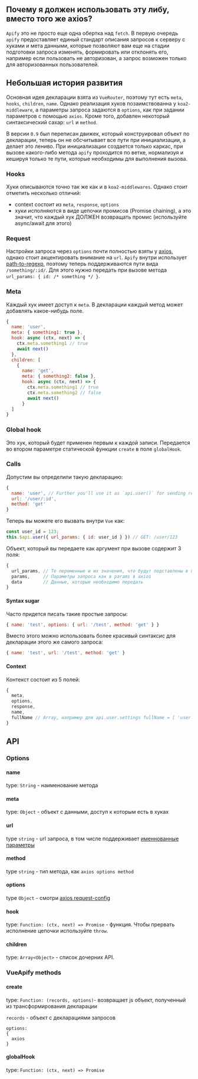 ## Почему я должен использовать эту либу, вместо того же axios?

`Apify` это не просто еще одна обертка над `fetch`. В первую очередь `apify` предоставляет единый стандарт описания запросов к серверу с хуками и мета данными, которые позволяют вам еще на стадии подготовки запроса изменять, формировать или отклонять его, например если пользовать не авторизован, а запрос возможен только для авторизованных пользователей.

## Небольшая история развития

Основная идея декларации взята из `VueRouter`, поэтому тут есть `meta`, `hooks`, `children`, `name`. Однако реализация хуков позаимствованна у `koa2-middleware`, а параметры запроса задаются в `options`, как при задании параметров с помощью `axios`.
Кроме того, добавлен некоторый синтаксический сахар: `url` и `method`.

В версии `0.9` был переписан движек, который конструировал объект по декларации, теперь он не обсчитывает все пути при инициализации, а делает это лениво. При инициализации создается только каркас, при вызове какого-либо метода `apify` проходится по ветке, нормализуя и кешируя только те пути, которые необходимы для выполнения вызова.

### Hooks

Хуки описываются точно так же как и в `koa2-middlewares`. Однако стоит отметить несколько отличий:
* context состоит из `meta`, `response`, `options`
* хуки исполняются в виде цепочки промисов (Promise chaining), а это значит, что каждый хук ДОЛЖЕН возвращать промис (используйте async/await для этого)

### Request

Настройки запроса через `options` почти полностью взяты у [axios](https://github.com/mzabriskie/axios#request-config), однако стоит акцентировать внимание на `url`. `Apify` внутри использует [path-to-regexp](https://github.com/pillarjs/path-to-regexp), поэтому теперь поддерживаются пути вида `/something/:id/`. Для этого нужно передать при вызове метода `url_params: { id: /* something */ }`.

### Meta

Каждый хук имеет доступ к `meta`. В декларации каждый метод может добавлять какое-нибудь поле.
```js
{
  name: 'user',
  meta: { something1: true },
  hook: async (ctx, next) => { 
    ctx.meta.something1 // true
    await next()
  },
  children: [
    { 
      name: 'get',
      meta: { something2: false },
      hook: async (ctx, next) => {
        ctx.meta.something1 // true
        ctx.meta.something2 // false
        await next()
      }
  ]
}
```

### Global hook

Это хук, который будет применен первым к каждой записи. Передается во втором параметре статической функции `create` в поле `globalHook`.

### Calls

Допустим вы определили такую декларацию:
```js
{ 
  name: 'user', // Further you'll use it as `api.user()` for sending request
  url: '/user/:id',
  method: 'get'
}
```
Теперь вы можете его вызвать внутри `Vue` как:
```js
const user_id = 123;
this.$api.user({ url_params: { id: user_id } }) // GET: /user/123
```

Объект, который вы передаете как аргумент при вызове содержит 3 поля:
```js
{
  url_params, // Те переменные и их значения, что будут подставлены в путь
  params,     // Параметры запроса как в params в axios
  data        // Данные, которые необходимо передать
}
```

#### Syntax sugar

Часто придется писать такие простые запросы:
```js
{ name: 'test', options: { url: '/test', method: 'get' } }
```

Вместо этого можно использовать более красивый синтаксис для декларации этого же самого запроса:
```js
{ name: 'test', url: '/test', method: 'get' }
```

#### Context

Контекст состоит из 5 полей:
```js
{
  meta,
  options,
  response,
  name,
  fullName // Array, например для api.user.settings fullName = [ 'user', 'settings' ]
}
```

## API

### Options

#### name

type: `String` - наименование метода

#### meta

type: `Object` - объект с данными, доступ к которым есть в хуках

#### url

type `string` - url запроса, в том числе поддерживает [именнованные параметры](https://github.com/pillarjs/path-to-regexp#named-parameters)

#### method

type `string` - тип метода, как `axios options method`

#### options

type `Object` - смотри [axios request-config](https://github.com/mzabriskie/axios#request-config)

#### hook

type: `Function: (ctx, next) => Promise` - функция. Чтобы прервать исполнение цепочки используйте `throw`.

#### children

type: `Array<Object>` - список дочерних API.

### VueApify methods

#### create

type: `Function: (records, options)`- возвращает js объект, полученный из трансформирования декларации

`records` - объект с декларациями запросов

```
options: 
{
  axios
}
```

#### globalHook

type: `Function: (ctx, next) => Promise`
